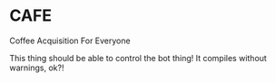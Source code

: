 # CAFE
Coffee 
Acquisition 
For 
Everyone 

This thing should be able to control the bot thing!
It compiles without warnings, ok?!

